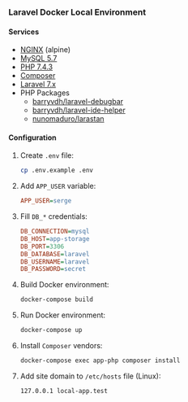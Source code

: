 ### Laravel Docker Local Environment

#### Services

* [NGINX](https://hub.docker.com/_/nginx) (alpine)
* [MySQL 5.7](https://hub.docker.com/_/mysql)
* [PHP 7.4.3](https://hub.docker.com/_/php)
* [Composer](https://hub.docker.com/_/composer)
* [Laravel 7.x](https://laravel.com/docs/7.x)
* PHP Packages
    * [barryvdh/laravel-debugbar](https://packagist.org/packages/barryvdh/laravel-debugbar)
    * [barryvdh/laravel-ide-helper](https://packagist.org/packages/barryvdh/laravel-ide-helper)
    * [nunomaduro/larastan](https://packagist.org/packages/nunomaduro/larastan)

#### Configuration

1. Create `.env` file:

    ```bash
    cp .env.example .env
    ```

2. Add `APP_USER` variable:

    ```ini
    APP_USER=serge
    ```
   
3. Fill `DB_*` credentials:

    ```ini
    DB_CONNECTION=mysql
    DB_HOST=app-storage
    DB_PORT=3306
    DB_DATABASE=laravel
    DB_USERNAME=laravel
    DB_PASSWORD=secret
    ```
   
4. Build Docker environment:

    ```bash
    docker-compose build
    ```

5. Run Docker environment:

    ```bash
    docker-compose up
    ```
6. Install `Composer` vendors:

    ```bash
    docker-compose exec app-php composer install
    ```

7. Add site domain to `/etc/hosts` file (Linux):

    ```text
    127.0.0.1 local-app.test
    ```
